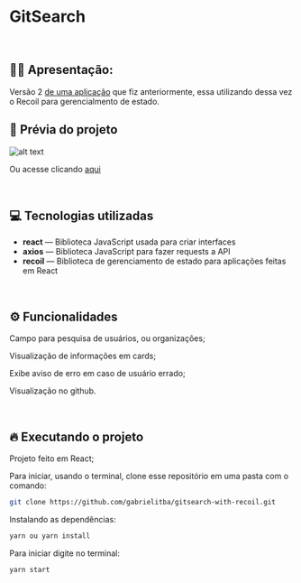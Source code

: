 # GitSearch

&nbsp;

## 🙋‍♂ Apresentação:

Versão 2 [de uma aplicação](https://github.com/gabrielitba/gitsearch) que fiz anteriormente, essa utilizando dessa vez o Recoil para gerencialmento de estado. 

## 🎥 Prévia do projeto

![alt text](https://i.imgur.com/MeJQFuM.gif)

Ou acesse clicando [aqui](https://optimistic-ride-c8592a.netlify.app/)

&nbsp;

## 💻 Tecnologias utilizadas

- **react** — Biblioteca JavaScript usada para criar interfaces
- **axios** — Biblioteca JavaScript para fazer requests a API
- **recoil** — Biblioteca de gerenciamento de estado para aplicações feitas em React

&nbsp;

## ⚙️ Funcionalidades

Campo para pesquisa de usuários, ou organizações;

Visualização de informações em cards;

Exibe aviso de erro em caso de usuário errado;

Visualização no github.

&nbsp;

## 🔥️ Executando o projeto

Projeto feito em React;

Para iniciar, usando o terminal, clone esse repositório em uma pasta com o comando:

```bash
git clone https://github.com/gabrielitba/gitsearch-with-recoil.git
```

Instalando as dependências:

```bash
yarn ou yarn install
```

Para iniciar digite no terminal:

```bash
yarn start
```
